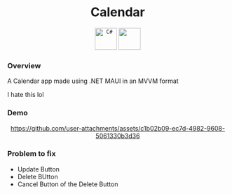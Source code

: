 <div align="center">

# Calendar
  
</div>

<div align="center">
	<code><img width="50" src="https://user-images.githubusercontent.com/25181517/121405384-444d7300-c95d-11eb-959f-913020d3bf90.png" alt="C#" title="C#"/></code>
  <code><img width=50 src=https://github.com/user-attachments/assets/c3760a22-1c75-440c-bf23-8eff5c7c1fa1 /></code>

</div>

### Overview

A Calendar app made using .NET MAUI in an MVVM format

I hate this lol



### Demo

<div align="center">
  



https://github.com/user-attachments/assets/c1b02b09-ec7d-4982-9608-5061330b3d36




</div>


### Problem to fix


* Update Button
* Delete BUtton
* Cancel Button of the Delete Button




  
